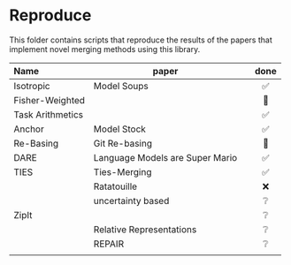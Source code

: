 # Reproduce 
This folder contains scripts that reproduce the results of the papers that implement novel merging methods using this library.



| Name             | paper                           |     | done |
| :--------------- | ------------------------------- | --- | :--: |
| Isotropic        | Model Soups                     |     |  ✅   |
| Fisher-Weighted  |                                 |     |  👷   |
| Task Arithmetics |                                 |     |  ✅   |
| Anchor           | Model Stock                     |     |  ✅   |
| Re-Basing        | Git Re-basing                   |     |  👷  |
| DARE             | Language Models are Super Mario |     |  ✅  |
| TIES             | Ties-Merging                    |     |  ✅   |
|                  | Ratatouille                     |     |  ❌   |
|                  | uncertainty based               |     |  ❔   |
| ZipIt            |                                 |     |  ❔   |
|                  | Relative Representations        |     |  ❔   |
|                  | REPAIR                          |     |  ❔   |
|                  |                                 |     |      |
